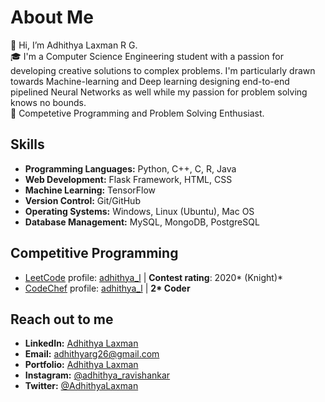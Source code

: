 # About Me

👋 Hi, I’m Adhithya Laxman R G.  
🎓 I'm a Computer Science Engineering student with a passion for developing creative solutions to complex problems. I'm particularly drawn towards Machine-learning and Deep learning designing end-to-end pipelined Neural Networks as well while my passion for problem solving knows no bounds.  
👀 Competetive Programming and Problem Solving Enthusiast.

## Skills

- **Programming Languages:** Python, C++, C, R, Java
- **Web Development:** Flask Framework, HTML, CSS
- **Machine Learning:** TensorFlow
- **Version Control:** Git/GitHub
- **Operating Systems:** Windows, Linux (Ubuntu), Mac OS
- **Database Management:** MySQL, MongoDB, PostgreSQL

## Competitive Programming

- [LeetCode](https://leetcode.com/) profile: [adhithya_l](https://leetcode.com/adhithya_l/) | **Contest rating**: 2020* (Knight)\*
- [CodeChef](https://www.codechef.com/) profile: [adhithya_l]((https://www.codechef.com/users/adhithya_l/)) | **2\* Coder**


## Reach out to me


- **LinkedIn:** [Adhithya Laxman](https://www.linkedin.com/in/adhithya-laxman/)
- **Email:** adhithyarg26@gmail.com
- **Portfolio:** [Adhithya Laxman](https://adhithya-laxman.github.io/Portfolio/)
- **Instagram:** [@adhithya_ravishankar](https://www.instagram.com/adhithya_ravishankar/)
- **Twitter:** [@AdhithyaLaxman](https://twitter.com/AdhithyaLaxman)

